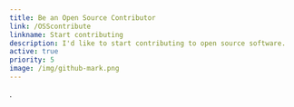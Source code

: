 ```yaml
---
title: Be an Open Source Contributor
link: /OSScontribute
linkname: Start contributing
description: I'd like to start contributing to open source software.
active: true
priority: 5
image: /img/github-mark.png
---
```

.